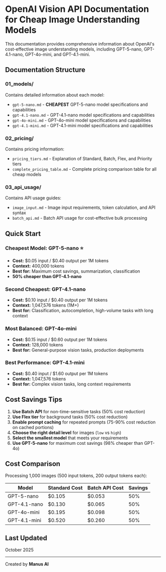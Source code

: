 # OpenAI Vision API Documentation for Cheap Image Understanding Models

This documentation provides comprehensive information about OpenAI's cost-effective image understanding models, including GPT-5-nano, GPT-4.1-nano, GPT-4o-mini, and GPT-4.1-mini.

## Documentation Structure

### 01_models/
Contains detailed information about each model:
- `gpt-5-nano.md` - **CHEAPEST** GPT-5-nano model specifications and capabilities
- `gpt-4.1-nano.md` - GPT-4.1-nano model specifications and capabilities
- `gpt-4o-mini.md` - GPT-4o-mini model specifications and capabilities
- `gpt-4.1-mini.md` - GPT-4.1-mini model specifications and capabilities

### 02_pricing/
Contains pricing information:
- `pricing_tiers.md` - Explanation of Standard, Batch, Flex, and Priority tiers
- `complete_pricing_table.md` - Complete pricing comparison table for all cheap models

### 03_api_usage/
Contains API usage guides:
- `image_input.md` - Image input requirements, token calculation, and API syntax
- `batch_api.md` - Batch API usage for cost-effective bulk processing

## Quick Start

### Cheapest Model: GPT-5-nano ⭐
- **Cost:** $0.05 input / $0.40 output per 1M tokens
- **Context:** 400,000 tokens
- **Best for:** Maximum cost savings, summarization, classification
- **50% cheaper than GPT-4.1-nano**

### Second Cheapest: GPT-4.1-nano
- **Cost:** $0.10 input / $0.40 output per 1M tokens
- **Context:** 1,047,576 tokens (1M+)
- **Best for:** Classification, autocompletion, high-volume tasks with long context

### Most Balanced: GPT-4o-mini
- **Cost:** $0.15 input / $0.60 output per 1M tokens
- **Context:** 128,000 tokens
- **Best for:** General-purpose vision tasks, production deployments

### Best Performance: GPT-4.1-mini
- **Cost:** $0.40 input / $1.60 output per 1M tokens
- **Context:** 1,047,576 tokens
- **Best for:** Complex vision tasks, long context requirements

## Cost Savings Tips

1. **Use Batch API** for non-time-sensitive tasks (50% cost reduction)
2. **Use Flex tier** for background tasks (50% cost reduction)
3. **Enable prompt caching** for repeated prompts (75-90% cost reduction on cached portions)
4. **Choose the right detail level** for images (`low` vs `high`)
5. **Select the smallest model** that meets your requirements
6. **Use GPT-5-nano** for maximum cost savings (98% cheaper than GPT-4o)

## Cost Comparison

Processing 1,000 images (500 input tokens, 200 output tokens each):

| Model | Standard Cost | Batch API Cost | Savings |
|---|---|---|---|
| GPT-5-nano | $0.105 | $0.053 | 50% |
| GPT-4.1-nano | $0.130 | $0.065 | 50% |
| GPT-4o-mini | $0.195 | $0.098 | 50% |
| GPT-4.1-mini | $0.520 | $0.260 | 50% |

## Last Updated

October 2025

---

Created by **Manus AI**
